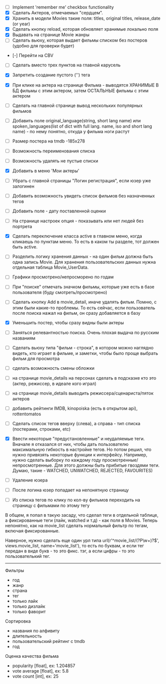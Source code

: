 - [ ] Implement 'remember me' checkbox functionality 
- [x] Сделать Актеров, отмечаемых "сердцем".
- [x] Хранить в модели Movies такие поля: titles, original titles, release_date (or year)
- [x] Сделать кнопку reload, которая обновляет хранимые локально поля
- [x] Выдавать на странице Movie жанры
- [ ] Сделать вьюху, которая выдает фильмы списком без постеров (удобно для проверки будет)
- [-] Перейти на CBV
- [ ] Сделать вместо трех пунктов на главной карусель
- [x] Запретить создание пустого ('') тега
- [x] При клике на актера на странице Фильма - выводятся ХРАНИМЫЕ В БД фильмы с этим актером, затем ОСТАЛЬНЫЕ фильмы с этим актером
- [ ] Сделать на главной странице вывод нескольких популярных фильмов
- [ ] Добавить поле original_language(string, short lang name) или spoken_languages(list of dict with full lang. name, iso and short lang name) - по нему понятно, откуда у фильма ноги растут
- [ ] Размер постера на tmdb -185x278 
- [ ] Возможность переименования списка
- [ ] Возможность удалять не пустые списки
- [x] Добавить в меню 'Мои актеры'
- [ ] Убрать с главной страницы "Логин регистрация", если юзер уже залогинен
- [ ] Добавить возможность увидеть список фильмов без назначенных тегов
- [ ] Добавить поле - дату поставленной оценки
- [ ] На странице настроек опция - показывать или нет людей без портрета
- [x] Сделать переключение класса active в главном меню, когда кликаешь по пунктам меню. То есть в каком ты разделе, тот должен быть active.
- [ ] Разделить логику хранения данных - на один фильм должна быть одна запись Movie. Для хранения пользовательских данных нужна отдельная таблица Movie_UserData.
- [ ] Графики просмотрено/непросморено по годам
- [ ] При "поиске" отмечать значком фильмы, которые уже есть в базе пользователя (буду смотреть/просмотрено)
- [ ] Сделать кнопку Add в movie_detail, иначе удалять фильм. Помню, с этим были какие-то проблемы. То есть сейчас, если пользователь после поиска нажал на фильм, он сразу добавляется в базу
- [x] Уменьшить постер, чтобы сразу видны были актеры
- [ ] Заняться релевантностью поиска. Очень плохая выдача по русским названиям
- [ ] Сделать вьюху типа "фильм - строка", в котором можно наглядно видеть, кто играет в фильме, и заметки, чтобы было проще выбрать фильм для просмотра
- [ ] сделать возможность смены обложки
- [ ] на странице movie_details на персонах сделать в подсказке кто это (актер, режиссер, в идеале кого играл)
- [ ] на странице movie_details выводить режиссера/сценариста/пяток актеров
- [ ] добавить рейтинги IMDB, kinopoiska (есть в открытом api), rottentomatos
- [ ] Сделать список тегов вверху (слева), а справа - тип списка (постерами, строками, etc)
- [x] Ввести некоторые "предустановленные" и неудаляемые теги. Вначале я отказался от них, чтобы дать пользователю максимальную
      гибкость в настройке тегов. Но потом решил, что нужно привязять некоторые функции к интерфейсу. Например, нужно сделать выборку по каждому году
      просмотренные/непросмотренные. Для этого должны быть прибитые гвоздями теги. Думаю, такие - WATCHED, UNWATCHED, REJECTED, FAVOURITES)
- [ ] Удаление юзера
- [ ] После логина юзер попадает на непонятную страницу
- [ ] Из списка тегов по клику по кол-ву фильмов переходить на страницу с фильмами по этому тегу


В общем, я попал в такую засаду, что сделал теги в отдельной таблице, а
фиксированные теги (лайк, watched и т.д) - как поля в Movies. Теперь 
непонятно, как на movie_list сделать нормальный фильтр по тегам, включая
фиксированные.

Наверное, нужно сделать еще один урл типа
    url(r'^movie_list/(?P<tag>\w+)?$', views.movie_list, name='movie_list'),
то есть по буквам, и если тег передан в виде букв - то это фикс. тэг, а 
если цифры - то это пользователький тег.

-----------
Фильтры
- год
- жанр
- страна
- тег
- только лайк
- только дизлайк
- только фаворит

Сортировка
- названия по алфивиту
- длительность
- пользовательский рейтинг с tmdb
- год

Оценка качества фильма
- popularity [float], ex: 1.204857
- vote average [float], ex: 5.8
- vote count [int], ex: 25

